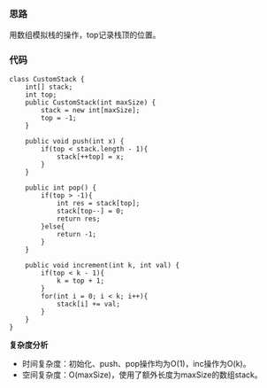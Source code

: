 ### 思路
用数组模拟栈的操作，top记录栈顶的位置。
### 代码
```
class CustomStack {
    int[] stack;
    int top;
    public CustomStack(int maxSize) {
        stack = new int[maxSize];
        top = -1;
    }
    
    public void push(int x) {
        if(top < stack.length - 1){
            stack[++top] = x;
        }
    }
    
    public int pop() {
        if(top > -1){
            int res = stack[top];
            stack[top--] = 0;
            return res;
        }else{
            return -1;
        }
    }
    
    public void increment(int k, int val) {
        if(top < k - 1){
            k = top + 1;
        }
        for(int i = 0; i < k; i++){
            stack[i] += val;
        }
    }
}
```
**复杂度分析**
- 时间复杂度：初始化、push、pop操作均为O(1)，inc操作为O(k)。
- 空间复杂度：O(maxSize)，使用了额外长度为maxSize的数组stack。
